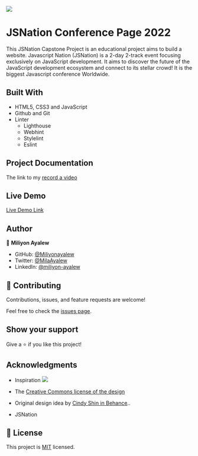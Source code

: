 ![](https://img.shields.io/badge/Microverse-blueviolet)

# JSNation Conference Page 2022
This JSNation Capstone Project is an educational project aims to build a website. Javascript Nation (JSNation) is a 2-day 2-track event focusing exclusively on JavaScript development. It aims to discover the future of the JavaScript development ecosystem and connect to its stellar crowd! It is the biggest Javascript conference Worldwide.

## Built With
- HTML5, CSS3 and JavaScript
- Github and Git
- Linter
    - Lighthouse
    - Webhint
    - Stylelint
    - Eslint 
## Project Documentation 

The link to my [ record a video](https://www.loom.com/share/9c6eda6dd2024a1fa551f619a8fe934e)

## Live Demo 

[Live Demo Link](https://miliyonayalew.github.io/Capstone-I/)

## Author

👤 **Miliyon Ayalew**

- GitHub: [@Miliyonayalew](https://github.com/Miliyonayalew/)
- Twitter: [@MilaAyalew](https://twitter.com/MilaAyalew)
- LinkedIn: [@miliyon-ayalew](https://www.linkedin.com/in/miliyon-ayalew-210808131/)


## 🤝 Contributing

Contributions, issues, and feature requests are welcome!

Feel free to check the [issues page](../../issues/).

## Show your support

Give a ⭐️ if you like this project!

## Acknowledgments

- Inspiration ![](https://img.shields.io/badge/Microverse-blueviolet)

- The [Creative Commons license of the design](https://creativecommons.org/licenses/by-nc/4.0/)

- Original design idea by [Cindy Shin in Behance](https://www.behance.net/adagio07)..
- JSNation


## 📝 License

This project is [MIT](./LICENSE) licensed.
